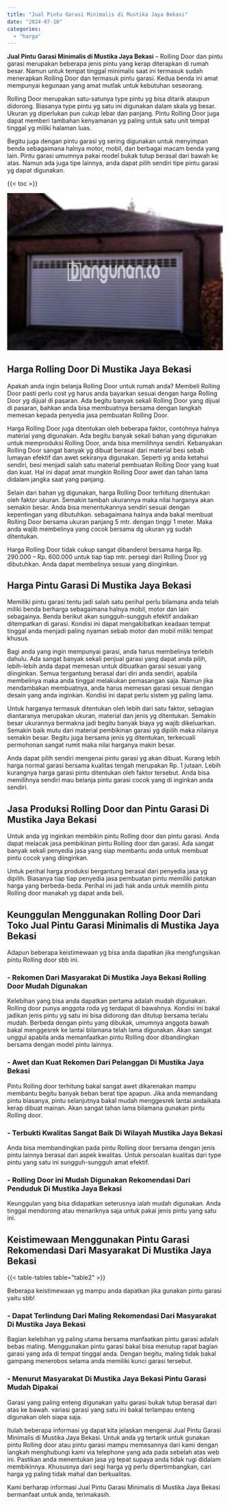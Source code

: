 ```yaml
---
title: "Jual Pintu Garasi Minimalis di Mustika Jaya Bekasi"
date: "2024-07-10"
categories: 
  - "harga"
---
```


**Jual Pintu Garasi Minimalis di Mustika Jaya Bekasi** – Rolling Door dan pintu garasi merupakan beberapa jenis pintu yang kerap diterapkan di rumah besar. Namun untuk tempat tinggal minimalis saat ini termasuk sudah menerapkan Rolling Door dan termasuk pintu garasi. Kedua benda ini amat mempunyai kegunaan yang amat mutlak untuk kebutuhan seseorang.

Rolling Door merupakan satu-satunya type pintu yg bisa ditarik ataupun didorong. Biasanya type pintu yg satu ini digunakan dalam skala yg besar. Ukuran yg diperlukan pun cukup lebar dan panjang. Pintu Rolling Door juga dapat memberi tambahan kenyamanan yg paling untuk satu unit tempat tinggal yg miliki halaman luas.

Begitu juga dengan pintu garasi yg sering digunakan untuk menyimpan benda sebagaimana halnya motor, mobil, dan berbagai macam benda yang lain. Pintu garasi umumnya pakai model bukak tutup berasal dari bawah ke atas. Namun ada juga tipe lainnya, anda dapat pilih sendiri tipe pintu garasi yg dapat digunakan.

{{< toc >}}

![Jual Pintu Garasi Minimalis di Mustika Jaya Bekasi](/images/pintu-garasi-27.png)

## Harga Rolling Door Di Mustika Jaya Bekasi

Apakah anda ingin belanja Rolling Door untuk rumah anda? Membeli Rolling Door pasti perlu cost yg harus anda bayarkan sesuai dengan harga Rolling Door yg dijual di pasaran. Ada begitu banyak sekali Rolling Door yang dijual di pasaran, bahkan anda bisa membuatnya bersama dengan langkah memesan kepada penyedia jasa pembuatan Rolling Door.

Harga Rolling Door juga ditentukan oleh beberapa faktor, contohnya halnya material yang digunakan. Ada begitu banyak sekali bahan yang digunakan untuk memproduksi Rolling Door, anda bisa memilihnya sendiri. Kebanyakan Rolling Door sangat banyak yg dibuat berasal dari material besi sebab lumayan efektif dan awet sekiranya digunakan. Seperti yg anda ketahui sendiri, besi menjadi salah satu material pembuatan Rolling Door yang kuat dan kuat. Hal ini dapat amat mungkin Rolling Door awet dan tahan lama didalam jangka saat yang panjang.

Selain dari bahan yg digunakan, harga Rolling Door terhitung ditentukan oleh faktor ukuran. Semakin tambah ukurannya maka nilai harganya akan semakin besar. Anda bisa menentukannya sendiri sesuai dengan kepentingan yang dibutuhkan. sebagaimana halnya anda bakal membuat Rolling Door bersama ukuran panjang 5 mtr. dengan tinggi 1 meter. Maka anda wajib membelinya yang cocok bersama dg ukuran yg sudah ditentukan.

Harga Rolling Door tidak cukup sangat dibanderol bersama harga Rp. 290.000 – Rp. 600.000 untuk tiap tiap mtr. persegi dari Rolling Door yg dibutuhkan. Anda dapat membelinya sesuai yang diinginkan.

## Harga Pintu Garasi Di Mustika Jaya Bekasi

Memiliki pintu garasi tentu jadi salah satu perihal perlu bilamana anda telah miliki benda berharga sebagaimana halnya mobil, motor dan lain sebagainya. Benda berikut akan sungguh-sungguh efektif andaikan ditempatkan di garasi. Kondisi ini dapat mengakibatkan keadaan tempat tinggal anda menjadi paling nyaman sebab motor dan mobil miliki tempat khusus.

Bagi anda yang ingin mempunyai garasi, anda harus membelinya terlebih dahulu. Ada sangat banyak sekali penjual garasi yang dapat anda pilih, lebih-lebih anda dapat memesan untuk dibuatkan garasi sesuai yang diinginkan. Semua tergantung berasal dari diri anda sendiri, apabila membelinya maka anda tinggal melakukan pemasangan saja. Namun jika mendambakan membuatnya, anda harus memesan garasi sesuai dengan desain yang anda inginkan. Kondisi ini dapat perlu sistem yg paling lama.

Untuk harganya termasuk ditentukan oleh lebih dari satu faktor, sebagian diantaranya merupakan ukuran, material dan jenis yg ditentukan. Semakin besar ukurannya bermakna jadi begitu banyak biaya yg wajib dikeluarkan. Semakin baik mutu dari material pembikinan garasi yg dipilih maka nilainya semakin besar. Begitu juga bersama jenis yg ditentukan, terkecuali permohonan sangat rumit maka nilai harganya makin besar.

Anda dapat pilih sendiri mengenai pintu garasi yg akan dibuat. Kurang lebih harga normal garasi bersama kualitas tengah merupakan Rp. 1 jutaan. Lebih kurangnya harga garasi pintu ditentukan oleh faktor tersebut. Anda bisa memilihnya sendiri mau belanja pintu garasi cocok yang di inginkan anda sendiri.

## Jasa Produksi Rolling Door dan Pintu Garasi Di Mustika Jaya Bekasi

Untuk anda yg inginkan membikin pintu Rolling door dan pintu garasi. Anda dapat melacak jasa pembikinan pintu Rolling door dan garasi. Ada sangat banyak sekali penyedia jasa yang siap membantu anda untuk membuat pintu cocok yang diinginkan.

Untuk perihal harga produksi bergantung berasal dari penyedia jasa yg dipilih. Biasanya tiap tiap penyedia jasa pembuatan pintu memiliki patokan harga yang berbeda-beda. Perihal ini jadi hak anda untuk memilih pintu Rolling door manakah yg dapat anda beli.

## Keunggulan Menggunakan Rolling Door Dari Toko Jual Pintu Garasi Minimalis di Mustika Jaya Bekasi

Adapun beberapa keistimewaan yg bisa anda dapatkan jika mengfungsikan pintu Rolling door sbb ini.

### \- Rekomen Dari Masyarakat Di Mustika Jaya Bekasi Rolling Door Mudah Digunakan

Kelebihan yang bisa anda dapatkan pertama adalah mudah digunakan. Rolling door punya anggota roda yg terdapat di bawahnya. Kondisi ini bakal jadikan jenis pintu yg satu ini bisa didorong dan ditutup bersama terlalu mudah. Berbeda dengan pintu yang dibukak, umumnya anggota bawah bakal menggesrek ke lantai bilamana telah lama digunakan. Akan sangat unggul apabila anda memanfaatkan pintu Rolling door dibandingkan bersama dengan model pintu lainnya.

### \- Awet dan Kuat Rekomen Dari Pelanggan Di Mustika Jaya Bekasi

Pintu Rolling door terhitung bakal sangat awet dikarenakan mampu membantu begitu banyak beban berat tipe apapun. Jika anda memandang pintu biasanya, pintu selanjutnya bakal mudah menggesrek lantai andaikata kerap dibuat mainan. Akan sangat tahan lama bilamana gunakan pintu Rolling door.

### \- Terbukti Kwalitas Sangat Baik Di Wilayah Mustika Jaya Bekasi

Anda bisa membandingkan pada pintu Rolling door bersama dengan jenis pintu lainnya berasal dari aspek kwalitas. Untuk persoalan kualitas dari type pintu yang satu ini sungguh-sungguh amat efektif.

### \- Rolling Door ini Mudah Digunakan Rekomendasi Dari Penduduk Di Mustika Jaya Bekasi

Keunggulan yang bisa didapatkan seterusnya ialah mudah digunakan. Anda tinggal mendorong atau menariknya saja untuk pakai jenis pintu yang satu ini.

## Keistimewaan Menggunakan Pintu Garasi Rekomendasi Dari Masyarakat Di Mustika Jaya Bekasi

{{< table-tables table="table2" >}}

Beberapa keistimewaan yg mampu anda dapatkan jika gunakan pintu garasi yaitu sbb!

### \- Dapat Terlindung Dari Maling Rekomendasi Dari Masyarakat Di Mustika Jaya Bekasi

Bagian kelebihan yg paling utama bersama manfaatkan pintu garasi adalah bebas maling. Menggunakan pintu garasi bakal bisa menutup rapat bagian garasi yang ada di tempat tinggal anda. Dengan begitu, maling tidak bakal gampang menerobos selama anda memiliki kunci garasi tersebut.

### \- Menurut Masyarakat Di Mustika Jaya Bekasi Pintu Garasi Mudah Dipakai

Garasi yang paling enteng digunakan yaitu garasi bukak tutup berasal dari atas ke bawah. variasi garasi yang satu ini bakal terlampau enteng digunakan oleh siapa saja.

Itulah beberapa informasi yg dapat kita jelaskan mengenai Jual Pintu Garasi Minimalis di Mustika Jaya Bekasi. Untuk anda yg tertarik untuk gunakan pintu Rolling door atau pintu garasi mampu memesannya dari kami dengan langkah menghubungi kami via telephone yang ada pada sebelah atas web ini. Pastikan anda menentukan jasa yg tepat supaya anda tidak rugi didalam membikinnya. Khususnya dari segi harga yg perlu dipertimbangkan, cari harga yg paling tidak mahal dan berkualitas.

Kami berharap informasi Jual Pintu Garasi Minimalis di Mustika Jaya Bekasi bermanfaat untuk anda, terimakasih.
